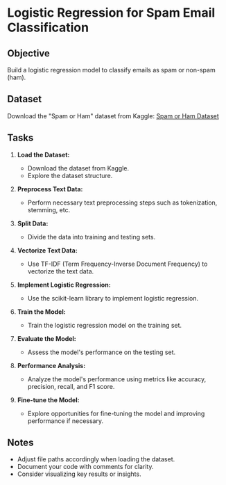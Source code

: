 # Logistic Regression for Spam Email Classification

## Objective

Build a logistic regression model to classify emails as spam or non-spam (ham).

## Dataset

Download the "Spam or Ham" dataset from Kaggle: [Spam or Ham Dataset](https://www.kaggle.com/uciml/sms-spam-collection-dataset)

## Tasks

1. **Load the Dataset:**
   - Download the dataset from Kaggle.
   - Explore the dataset structure.

2. **Preprocess Text Data:**
   - Perform necessary text preprocessing steps such as tokenization, stemming, etc.

3. **Split Data:**
   - Divide the data into training and testing sets.

4. **Vectorize Text Data:**
   - Use TF-IDF (Term Frequency-Inverse Document Frequency) to vectorize the text data.

5. **Implement Logistic Regression:**
   - Use the scikit-learn library to implement logistic regression.

6. **Train the Model:**
   - Train the logistic regression model on the training set.

7. **Evaluate the Model:**
   - Assess the model's performance on the testing set.

8. **Performance Analysis:**
   - Analyze the model's performance using metrics like accuracy, precision, recall, and F1 score.

9. **Fine-tune the Model:**
   - Explore opportunities for fine-tuning the model and improving performance if necessary.

## Notes

- Adjust file paths accordingly when loading the dataset.
- Document your code with comments for clarity.
- Consider visualizing key results or insights.
